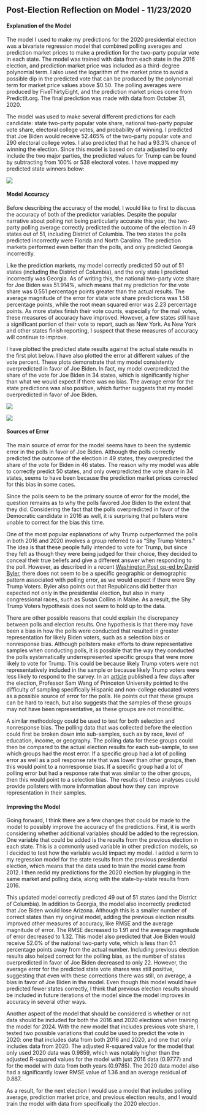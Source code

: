 ## Post-Election Reflection on Model - 11/23/2020

#### **Explanation of the Model**

The model I used to make my predictions for the 2020 presidential election was a bivariate regression model that combined polling averages and prediction market prices to make a prediction for the two-party popular vote in each state. The model was trained with data from each state in the 2016 election, and prediction market price was included as a third-degree polynomial term. I also used the logarithm of the market price to avoid a possible dip in the predicted vote that can be produced by the polynomial term for market price values above $0.50. The polling averages were produced by FiveThirtyEight, and the prediction market prices come from PredictIt.org. The final prediction was made with data from October 31, 2020.

The model was used to make several different predictions for each candidate: state two-party popular vote share, national two-party popular vote share, electoral college votes, and probability of winning. I predicted that Joe Biden would receive 52.465% of the two-party popular vote and 290 electoral college votes. I also predicted that he had a 93.3% chance of winning the election. Since this model is based on data adjusted to only include the two major parties, the predicted values for Trump can be found by subtracting from 100% or 538 electoral votes. I have mapped my predicted state winners below:

![](../figures/final_winner_map.png)

#### **Model Accuracy**

Before describing the accuracy of the model, I would like to first to discuss the accuracy of both of the predictor variables. Despite the popular narrative about polling not being particularly accurate this year, the two-party polling average correctly predicted the outcome of the election in 49 states out of 51, including District of Columbia. The two states the polls predicted incorrectly were Florida and North Carolina. The prediction markets performed even better than the polls, and only predicted Georgia incorrectly. 

Like the prediction markets, my model correctly predicted 50 out of 51 states (including the District of Columbia), and the only state I predicted incorrectly was Georgia. As of writing this, the national two-party vote share for Joe Biden was 51.914%, which means that my prediction for the vote share was 0.551 percentage points greater than the actual results. The average magnitude of the error for state vote share predictions was 1.58 percentage points, while the root mean squared error was 2.23 percentage points. As more states finish their vote counts, especially for the mail votes, these measures of accuracy have improved. However, a few states still have a significant portion of their vote to report, such as New York. As New York and other states finish reporting, I suspect that these measures of accuracy will continue to improve. 

I have plotted the predicted state results against the actual state results in the first plot below. I have also plotted the error at different values of the vote percent. These plots demonstrate that my model consistently overpredicted in favor of Joe Biden. In fact, my model overpredicted the share of the vote for Joe Biden in 34 states, which is significantly higher than what we would expect if there was no bias. The average error for the state predictions was also positive, which further suggests that my model overpredicted in favor of Joe Biden.

![](../figures/predicted_vs_actual.png)

![](../figures/error.png)

#### **Sources of Error**

The main source of error for the model seems have to been the systemic error in the polls in favor of Joe Biden. Although the polls correctly predicted the outcome of the election in 49 states, they overpredicted the share of the vote for Biden in 46 states. The reason why my model was able to correctly predict 50 states, and only overpredicted the vote share in 34 states, seems to have been because the prediction market prices corrected for this bias in some cases. 

Since the polls seem to be the primary source of error for the model, the question remains as to why the polls favored Joe Biden to the extent that they did. Considering the fact that the polls overpredicted in favor of the Democratic candidate in 2016 as well, it is surprising that pollsters were unable to correct for the bias this time.

One of the most popular explanations of why Trump outperformed the polls in both 2016 and 2020 involves a group referred to as “Shy Trump Voters.” The idea is that these people fully intended to vote for Trump, but since they felt as though they were being judged for their choice, they decided to conceal their true beliefs and give a different answer when responding to the poll. However, as described in a recent [Washington Post op-ed by David Byler](https://www.washingtonpost.com/opinions/2020/11/09/did-shy-trump-voters-throw-off-polls-maybe-not/), there does not seem to be a specific geographic or demographic pattern associated with polling error, as we would expect if there were Shy Trump Voters. Byler also points out that Republicans did better than expected not only in the presidential election, but also in many congressional races, such as Susan Collins in Maine. As a result, the Shy Trump Voters hypothesis does not seem to hold up to the data. 

There are other possible reasons that could explain the discrepancy between polls and election results. One hypothesis is that there may have been a bias in how the polls were conducted that resulted in greater representation for likely Biden voters, such as a selection bias or nonresponse bias. Although pollsters make efforts to draw representative samples when conducting polls, it is possible that the way they conducted the polls systematically underrepresented specific groups that were more likely to vote for Trump. This could be because likely Trump voters were not representatively included in the sample or because likely Trump voters were less likely to respond to the survey. In an [article](https://election.princeton.edu/2020/11/06/the-redder-the-state-the-larger-the-polling-error/) published a few days after the election, Professor Sam Wang of Princeton University pointed to the difficulty of sampling specifically Hispanic and non-college educated voters as a possible source of error for the polls. He points out that these groups can be hard to reach, but also suggests that the samples of these groups may not have been representative, as these groups are not monolithic. 

A similar methodology could be used to test for both selection and nonresponse bias. The polling data that was collected before the election could first be broken down into sub-samples, such as by race, level of education, income, or geography. The polling data for these groups could then be compared to the actual election results for each sub-sample, to see which groups had the most error. If a specific group had a lot of polling error as well as a poll response rate that was lower than other groups, then this would point to a nonresponse bias. If a specific group had a lot of polling error but had a response rate that was similar to the other groups, then this would point to a selection bias. The results of these analyses could provide pollsters with more information about how they can improve representation in their samples.

#### **Improving the Model**

Going forward, I think there are a few changes that could be made to the model to possibly improve the accuracy of the predictions. First, it is worth considering whether additional variables should be added to the regression. One variable that could be added is the results from the previous election in each state. This is a commonly used variable in other prediction models, so I decided to test how the variable would impact my model. I added a term to my regression model for the state results from the previous presidential election, which means that the data used to train the model came from 2012. I then redid my predictions for the 2020 election by plugging in the same market and polling data, along with the state-by-state results from 2016. 

This updated model correctly predicted 49 out of 51 states (and the District of Columbia). In addition to Georgia, the model also incorrectly predicted that Joe Biden would lose Arizona. Although this is a smaller number of correct states than my original model, adding the previous election results improved other measures of accuracy, like RMSE and the average magnitude of error. The RMSE decreased to 1.91 and the average magnitude of error decreased to 1.32. This model also predicted that Joe Biden would receive 52.0% of the national two-party vote, which is less than 0.1 percentage points away from the actual number. Including previous election results also helped correct for the polling bias, as the number of states overpredicted in favor of Joe Biden decreased to only 22. However, the average error for the predicted state vote shares was still positive, suggesting that even with these corrections there was still, on average, a bias in favor of Joe Biden in the model. Even though this model would have predicted fewer states correctly, I think that previous election results should be included in future iterations of the model since the model improves in accuracy in several other ways.

Another aspect of the model that should be considered is whether or not data should be included for both the 2016 and 2020 elections when training the model for 2024. With the new model that includes previous vote share, I tested two possible variations that could be used to predict the vote in 2020: one that includes data from both 2016 and 2020, and one that only includes data from 2020. The adjusted R-squared value for the model that only used 2020 data was 0.9859, which was notably higher than the adjusted R-squared values for the model with just 2016 data (0.9777) and for the model with data from both years (0.9785). The 2020 data model also had a significantly lower RMSE value of 1.36 and an average residual of 0.887. 

As a result, for the next election I would use a model that includes polling average, prediction market price, and previous election results, and I would train the model with data from specifically the 2020 election. 
